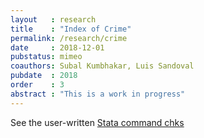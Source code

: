 ```yaml
---
layout   : research
title    : "Index of Crime"
permalink: /research/crime
date     : 2018-12-01
pubstatus: mimeo
coauthors: Subal Kumbhakar, Luis Sandoval
pubdate  : 2018
order    : 3
abstract : "This is a work in progress"
---
```


See the user-written [Stata command chks](luischanci.github.io/chks)

